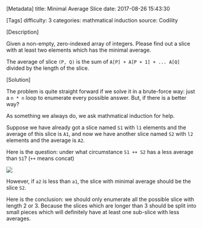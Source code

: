 [Metadata]
title: Minimal Average Slice
date: 2017-08-26 15:43:30

[Tags]
difficulty: 3
categories: mathmatical induction
source: Codility

[Description]

Given a non-empty, zero-indexed array of integers. Please find out a slice with at least two elements which has the minimal average.

The average of slice `(P, Q)` is the sum of `A[P] + A[P + 1] + ... A[Q]` divided by the length of the slice.

[Solution]

The problem is quite straight forward if we solve it in a brute-force way: just a `n * n` loop to enumerate every possible answer. But, if there is a better way?

As something we always do, we ask mathmatical induction for help. 

Suppose we have already got a slice named `S1` with `l1` elements and the average of this slice is `A1`, and now we have another slice named `S2` with `l2` elements and the average is `A2`. 

Here is the question: under what circumstance `S1 ++ S2` has a less average than `S1`? (`++` means concat)

![](http://wizmann-pic.qiniudn.com/17-8-26/73784555.jpg)

However, if `a2` is less than `a1`, the slice with minimal average should be the slice `S2`.

Here is the conclusion: we should only enumerate all the possible slice with length 2 or 3. Because the slices which are longer than 3 should be split into small pieces which will definitely have at least one sub-slice with less averages.